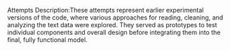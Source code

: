 Attempts Description:These attempts represent earlier experimental versions of the code, where various approaches for reading, cleaning, and analyzing the text data were explored. They served as prototypes to test individual components and overall design before integrating them into the final, fully functional model.
